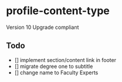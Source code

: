 # profile-content-type

Version 10 Upgrade compliant

## Todo
- [] implement section/content link in footer
- [] migrate degree one to subtitle
- [] change name to Faculty Experts
